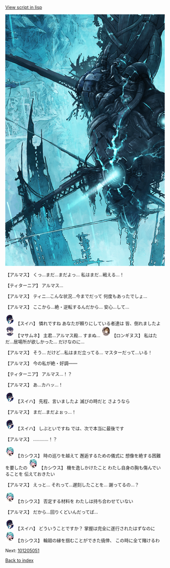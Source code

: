 [View script in lisp](../scripts/101205043.txt)

![underground_world_3.png](../images/backgrounds/underground_world_3.png)

【アルマス】
くっ…まだ…まだよっ…
私はまだ…戦える…！

【ティターニア】
アルマス…

【アルマス】
ティニ…こんな状況…今までだって
何度もあったでしょ…

【アルマス】
ここから…絶・逆転するんだから…
安心…して…

<img src="../images/units/3401719.png" alt="3401719.png" height="34"/>
【スイハ】
憐れですね
あなたが頼りにしている者達は
皆、倒れましたよ

<img src="../images/units/3100111.png" alt="3100111.png" height="34"/>
【マサムネ】
主君…アルマス殿…
すまぬ…

<img src="../images/units/3300111.png" alt="3300111.png" height="34"/>
【ロンギヌス】
私はただ…居場所が欲しかった…
だけなのに…

【アルマス】
そう…
だけど…私はまだ立ってる…
マスターだって…いる！

【アルマス】
今の私が絶・好調――

【ティターニア】
アルマス…！？

【アルマス】
あ…カハッ…！

<img src="../images/units/3401719.png" alt="3401719.png" height="34"/>
【スイハ】
先程、言いましたよ
滅びの時だと
さようなら

【アルマス】
まだ…まだよぉっ…！

<img src="../images/units/3401719.png" alt="3401719.png" height="34"/>
【スイハ】
しぶといですね
では、次で本当に最後です

【アルマス】
…………！？

<img src="../images/units/3303111.png" alt="3303111.png" height="34"/>
【カシウス】
時の巡りを越えて
邂逅するための儀式に
想像を絶する困難を要したの

<img src="../images/units/3303111.png" alt="3303111.png" height="34"/>
【カシウス】
機を逸しかけたこと
わたし自身の胸も傷んでいることを
伝えておきたい

【アルマス】
えっと…
それって…遅刻したことを…
謝ってるの…？

<img src="../images/units/3303111.png" alt="3303111.png" height="34"/>
【カシウス】
否定する材料を
わたしは持ち合わせていない

【アルマス】
だから…回りくどいんだってば…

<img src="../images/units/3401719.png" alt="3401719.png" height="34"/>
【スイハ】
どういうことですか？
掌握は完全に遂行されたはずなのに

<img src="../images/units/3303111.png" alt="3303111.png" height="34"/>
【カシウス】
輪廻の縁を掴むことができた僥倖、
この時に全て賭けるわ

Next: [101205051](101205051.md)

[Back to index](index.md)

